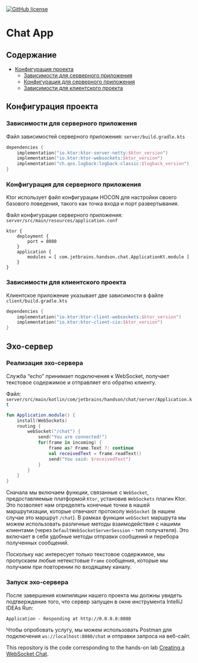 [![GitHub license](https://img.shields.io/badge/license-Apache%20License%202.0-blue.svg?style=flat)](https://www.apache.org/licenses/LICENSE-2.0)


# Chat App

## Содержание

  * [Конфигурация проекта](#конфигурация-проекта)
    * [Зависимости для серверного приложения](#зависимости-для-серверного-приложения)
    * [Конфигурация для серверного приложения](#конфигурация-для-серверного-приложения)
    * [Зависимости для клиентского проекта](#зависимости-для-клиентского-проекта)  

## Конфигурация проекта

### Зависимости для серверного приложения

Файл зависимостей серверного приложения: ```server/build.gradle.kts```

```kotlin
dependencies {
    implementation("io.ktor:ktor-server-netty:$ktor_version")
    implementation("io.ktor:ktor-websockets:$ktor_version")
    implementation("ch.qos.logback:logback-classic:$logback_version")
}
```

### Конфигурация для серверного приложения

Ktor использует файл конфигурации HOCON для настройки своего базового поведения, такого как точка входа и порт развертывания.

Файл конфигурации серверного приложения: ```server/src/main/resources/application.conf```

```koltin
ktor {
    deployment {
        port = 8080
    }
    application {
        modules = [ com.jetbrains.handson.chat.ApplicationKt.module ]
    }
}
```

### Зависимости для клиентского проекта

Клиентское приложение указывает две зависимости в файле ```client/build.gradle.kts```

```kotlin
dependencies {
    implementation("io.ktor:ktor-client-websockets:$ktor_version")
    implementation("io.ktor:ktor-client-cio:$ktor_version")
}
```

## Эхо-сервер

### Реализация эхо-сервера
Служба “echo” принимает подключения к WebSocket, получает текстовое содержимое и отправляет его обратно клиенту.

Файл: ```server/src/main/kotlin/com/jetbrains/handson/chat/server/Application.kt```

```kotlin
fun Application.module() {
    install(WebSockets)
    routing {
        webSocket("/chat") {
            send("You are connected!")
            for(frame in incoming) {
                frame as? Frame.Text ?: continue
                val receivedText = frame.readText()
                send("You said: $receivedText")
            }
        }
    }
}
```
Сначала мы включаем функции, связанные с ```WebSocket```, предоставляемые платформой ```Ktor```, установив ```WebSockets``` плагин Ktor. Это позволяет нам определять конечные точки в нашей маршрутизации, которые отвечают протоколу ```WebSocket``` (в нашем случае это маршрут ```/chat```). В рамках функции ```webSocket``` маршрута мы можем использовать различные методы взаимодействия с нашими клиентами (через ```DefaultWebSocketServerSession``` - тип получателя). Это включает в себя удобные методы отправки сообщений и перебора полученных сообщений.

Поскольку нас интересует только текстовое содержимое, мы пропускаем любые нетекстовые ```Frame``` сообщения, которые мы получаем при повторении по входящему каналу.

### Запуск эхо-сервера

После завершения компиляции нашего проекта мы должны увидеть подтверждение того, что сервер запущен в окне инструмента IntelliJ IDEAs Run:

```Application - Responding at http://0.0.0.0:8080```

Чтобы опробовать услугу, мы можем использовать Postman для подключения ```ws://localhost:8080/chat``` и отправки запроса на веб-сайт.

This repository is the code corresponding to the hands-on lab [Creating a WebSocket Chat](https://ktor.io/docs/creating-web-socket-chat.html). 
